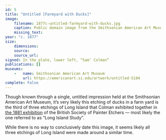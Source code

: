 ```yaml
---
id: 5
title: "Untitled [Farmyard with Ducks]"
image:
    filename: 1877c-untitled-farmyard-with-ducks.jpg
    caption: Public domain image from the Smithsonian American Art Museum.
    missing_text: 
year: "c. 1877"
size:
    dimensions: 
    source: 
    source_url: 
signed: In the plate, lower left, “Sam’ Colman”
publications: []
museums: 
    -   name: Smithsonian American Art Museum
        url: https://americanart.si.edu/artwork/untitled-5184
complete: False
---
```

Though known through a single, untitled impression held at the Smithsonian American Art Museum, it’s very likely this etching of ducks in a farm yard is the third of three etchings of Long Island that Colman exhibited together in [the 1881 exhibition](https://www.google.com/books/edition/The_Art_Journal/gxQYV1SDwvMC?gbpv=1&bsq=colman) of the British Society of Painter Etchers — most likely the one referred to as “Long Island Study”.

While there is no way to conclusively date this image, it seems likely all three etchings of Long Island were made around a similar time.